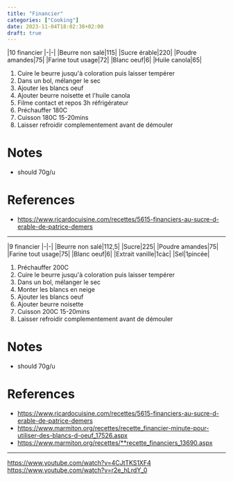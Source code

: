 ```yaml
---
title: "Financier"
categories: ["Cooking"]
date: 2023-11-04T18:02:38+02:00
draft: true
---
```


|10 financier
|-|-|
|Beurre non salé|115|
|Sucre érable|220|
|Poudre amandes|75|
|Farine tout usage|72|
|Blanc oeuf|6|
|Huile canola|65|

1. Cuire le beurre jusqu'à coloration puis laisser tempérer
2. Dans un bol, mélanger le sec
3. Ajouter les blancs oeuf
4. Ajouter beurre noisette et l'huile canola
5. Filme contact et repos 3h réfrigérateur
6. Préchauffer 180C
7. Cuisson 180C 15-20mins
8. Laisser refroidir complementement avant de démouler

# Notes
- should 70g/u

# References
- https://www.ricardocuisine.com/recettes/5615-financiers-au-sucre-d-erable-de-patrice-demers
---
|9 financier
|-|-|
|Beurre non salé|112,5|
|Sucre|225|
|Poudre amandes|75|
|Farine tout usage|75|
|Blanc oeuf|6|
|Extrait vanille|1càc|
|Sel|1pincée|

1. Préchauffer 200C
2. Cuire le beurre jusqu'à coloration puis laisser tempérer
3. Dans un bol, mélanger le sec
4. Monter les blancs en neige
5. Ajouter les blancs oeuf
6. Ajouter beurre noisette
7. Cuisson 200C 15-20mins
8. Laisser refroidir complementement avant de démouler

# Notes
- should 70g/u

# References
- https://www.ricardocuisine.com/recettes/5615-financiers-au-sucre-d-erable-de-patrice-demers
- https://www.marmiton.org/recettes/recette_financier-minute-pour-utiliser-des-blancs-d-oeuf_17526.aspx
- https://www.marmiton.org/recettes/**recette_financiers_13690.aspx
---
https://www.youtube.com/watch?v=4CJtTKS1XF4
https://www.youtube.com/watch?v=r2e_hLrdY_0